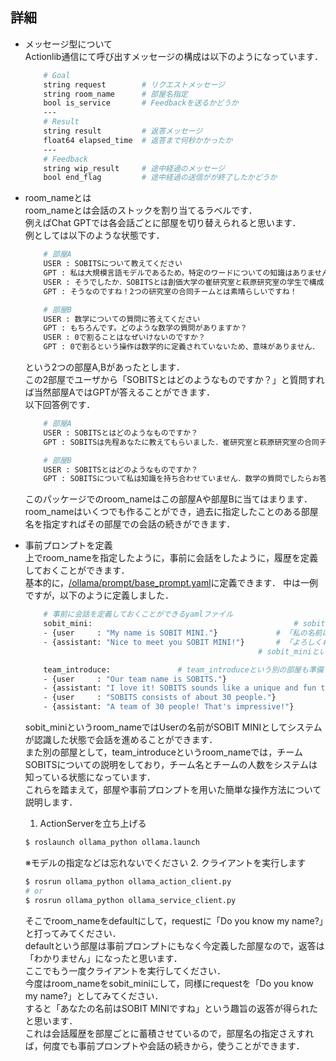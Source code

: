## 詳細
- メッセージ型について\
    Actionlib通信にて呼び出すメッセージの構成は以下のようになっています．
    ```sh
        # Goal
        string request        # リクエストメッセージ
        string room_name      # 部屋名指定
        bool is_service       # Feedbackを送るかどうか
        ---
        # Result
        string result         # 返答メッセージ
        float64 elapsed_time  # 返答まで何秒かかったか
        ---
        # Feedback
        string wip_result     # 途中経過のメッセージ
        bool end_flag         # 途中経過の送信がが終了したかどうか
    ```


- room_nameとは\
    room_nameとは会話のストックを割り当てるラベルです．\
    例えばChat GPTでは各会話ごとに部屋を切り替えられると思います．\
    例としては以下のような状態です．
    ```sh
        # 部屋A
        USER : SOBITSについて教えてください
        GPT : 私は大規模言語モデルであるため，特定のワードについての知識はありません．
        USER : そうでしたか．SOBITSとは創価大学の崔研究室と萩原研究室の学生で構成されたチームです
        GPT : そうなのですね！2つの研究室の合同チームとは素晴らしいですね！
    
        # 部屋B
        USER : 数学についての質問に答えてください
        GPT : もちろんです。どのような数学の質問がありますか？
        USER : 0で割ることはなぜいけないのですか？
        GPT : 0で割るという操作は数学的に定義されていないため、意味がありません．
    ```
    という2つの部屋A,Bがあったとします．\
    この2部屋でユーザから「SOBITSとはどのようなものですか？」と質問すれば当然部屋AではGPTが答えることができます．\
    以下回答例です．
    ```sh
        # 部屋A
        USER : SOBITSとはどのようなものですか？
        GPT : SOBITSは先程あなたに教えてもらいました．崔研究室と萩原研究室の合同チームでしたね．なにか間違いがありましたか？
    
        # 部屋B
        USER : SOBITSとはどのようなものですか？
        GPT : SOBITSについて私は知識を持ち合わせていません．数学の質問でしたらお答えすることができるかもしれません．
    ```
    このパッケージでのroom_nameはこの部屋Aや部屋Bに当てはまります．\
    room_nameはいくつでも作ることができ，過去に指定したことのある部屋名を指定すればその部屋での会話の続きができます．



- 事前プロンプトを定義\
    上でroom_nameを指定したように，事前に会話をしたように，履歴を定義しておくことができます．\
    基本的に，[/ollama/prompt/base_prompt.yaml](/prompt/base_prompt.yaml)に定義できます．
    中は一例ですが，以下のように定義しました．
    ```sh
        # 事前に会話を定義しておくことができるyamlファイル
        sobit_mini:                                             # sobit_miniという部屋では．．．
        - {user     : "My name is SOBIT MINI."}             # 「私の名前はSOBIT MINIです」とUser側から言ったら，，，  
        - {assistant: "Nice to meet you SOBIT MINI!"}       # 「よろしくね，SOBIT MINIさん」と言っている会話を予め定義しているので
                                                        # sobit_miniという部屋を指定すればこの続きから会話できます

        team_introduce:               # team_introduceという別の部屋も準備している
        - {user     : "Our team name is SOBITS."}
        - {assistant: "I love it! SOBITS sounds like a unique and fun team name."}
        - {user     : "SOBITS consists of about 30 people."}
        - {assistant: "A team of 30 people! That's impressive!"}
    ```
    sobit_miniというroom_nameではUserの名前がSOBIT MINIとしてシステムが認識した状態で会話を進めることができます．\
    また別の部屋として，team_introduceというroom_nameでは，チームSOBITSについての説明をしており，チーム名とチームの人数をシステムは知っている状態になっています．\
    これらを踏まえて，部屋や事前プロンプトを用いた簡単な操作方法について説明します．
    1. ActionServerを立ち上げる
    ```sh
    $ roslaunch ollama_python ollama.launch
    ```
    ※モデルの指定などは忘れないでください
    2. クライアントを実行します
    ```sh
    $ rosrun ollama_python ollama_action_client.py
    # or
    $ rosrun ollama_python ollama_service_client.py
    ```
    そこでroom_nameをdefaultにして，requestに「Do you know my name?」と打ってみてください．\
    defaultという部屋は事前プロンプトにもなく今定義した部屋なので，返答は「わかりません」になったと思います．\
    ここでもう一度クライアントを実行してください．\
    今度はroom_nameをsobit_miniにして，同様にrequestを「Do you know my name?」としてみてください．\
    すると「あなたの名前はSOBIT MINIですね」という趣旨の返答が得られたと思います．\
    これは会話履歴を部屋ごとに蓄積させているので，部屋名の指定さえすれば，何度でも事前プロンプトや会話の続きから，使うことができます．
